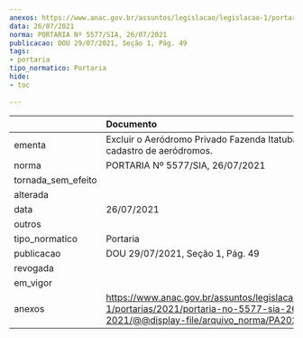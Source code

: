 ```yaml
---
anexos: https://www.anac.gov.br/assuntos/legislacao/legislacao-1/portarias/2021/portaria-no-5577-sia-26-07-2021/@@display-file/arquivo_norma/PA2021-5577.pdf
data: 26/07/2021
norma: PORTARIA Nº 5577/SIA, 26/07/2021
publicacao: DOU 29/07/2021, Seção 1, Pág. 49
tags:
- portaria
tipo_normatico: Portaria
hide: 
- toc 
 
---
```


|                    | Documento                                                                                                                                            |
|:-------------------|:-----------------------------------------------------------------------------------------------------------------------------------------------------|
| ementa             | Excluir o Aeródromo Privado Fazenda Itatuba (MG) no cadastro de aeródromos.                                                                          |
| norma              | PORTARIA Nº 5577/SIA, 26/07/2021                                                                                                                     |
| tornada_sem_efeito |                                                                                                                                                      |
| alterada           |                                                                                                                                                      |
| data               | 26/07/2021                                                                                                                                           |
| outros             |                                                                                                                                                      |
| tipo_normatico     | Portaria                                                                                                                                             |
| publicacao         | DOU 29/07/2021, Seção 1, Pág. 49                                                                                                                     |
| revogada           |                                                                                                                                                      |
| em_vigor           |                                                                                                                                                      |
| anexos             | https://www.anac.gov.br/assuntos/legislacao/legislacao-1/portarias/2021/portaria-no-5577-sia-26-07-2021/@@display-file/arquivo_norma/PA2021-5577.pdf |
